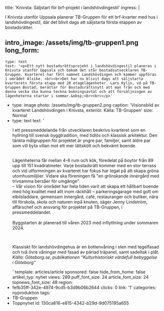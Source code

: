 title: 'Knivsta: Säljstart för brf-projekt i landshövdingestil'
ingress: |
  <p>I Knivsta utanför Uppsala planerar TB-Gruppen för ett brf-kvarter med hus i landshövdingestil, där det blivit dags att säljstarta första etappen av bostadsrätter.
  </p>
  
intro_image: /assets/img/tb-gruppen1.png
long_form:
  -
    type: text
    text: '<p>Ett nytt bostadsrättsprojekt i landshövdingestil planeras i Knivsta utanför Uppsala och bakom det står bostadsutvecklaren TB-Gruppen. Kvarteret har fått namnet Landshövdingen och kommer uppföras i området Alsike. <br><br>Det har nu blivit dags att säljstarta kvarterets första etapp med 28 etagelägenheter. Lars Kylin, vd på TB-Gruppen Bostad, berättar för Bostadsrättsnytt att man från och med denna vecka ska kunna teckna bokningsavtal och att försäljningen av lägenheterna startar i sommar.&nbsp;<br><br></p>'
  -
    type: image
    photo: /assets/img/tb-gruppen2.png
    caption: 'Visionsbild av kvarteret Landshövdingen i Knivsta, exteriör. Källa: TB-Gruppen'
    size: Normal
  -
    type: text
    text: '<p>I ett pressmeddelande från utvecklaren beskrivs kvarteret som en hyllning till svensk byggtradition, med tidlös och klassisk arkitektur. Den tänkta målgruppen för projektet är yngre par, familjer, samt äldre par som vill byta villan mot ett mer lättskött och bekvämt boende.</p><p><br>Lägenheterna får mellan 4-6 rum och kök, föredelat på boytor från 89 upp till 151 kvadratmeter. Varje bostadsrätt kommer med en stor terrass och vid utformningen av kvarteret har fokus har legat på att skapa gröna utomhusmiljöer. Vidare ska föreningen få "en grönskande innergård med trivsamma bersåer för umgänge".<br>– Vår vision för området har hela tiden varit att skapa ett hållbart boende med hög kvalitet med allt inom räckhåll – parkeringsgarage med gott om elbilsladdare, gemensam innergård, café, restauranger och butiker, nära till förskola, skola och naturen inpå knuten, säger Jenny Lindström, affärschef och ansvarig för projektet på TB-Gruppen, i pressmeddelandet.<br><br>Byggstarten är planerad till våren 2023 med inflyttning under sommaren 2024.<br></p><p><br></p><p>Klassiskt för landshövdingehus är en bottenvåning i sten med tegelfasad och två övre våningar med fasad av pärlad träpanel, samt sadeltak i plåt. <br><i>Källa: Göteborg.se, publikationen “Kulturhistoriskt värdefull bebyggelse i Göteborg”&nbsp;</i></p>'
template: articles/article
sponsored: false
hide_from_home: false
artikel_typ: nyhet
views: 289
puff_font_size: 24
article_font_size: 24
topnews_font_size: 48
region:
  - fefb35ff-342e-4974-9cd5-b3d9b06b2644
clicks: 0
link: '1'
categories: nyproduktion
tags:
  - TB-Gruppen
  - Toppnyhet
id: 130ca816-e815-4342-b29d-9d075195a655

